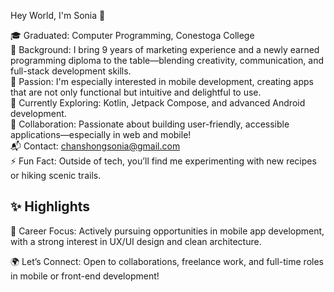 Hey World, I'm Sonia 👋

🎓 Graduated: Computer Programming, Conestoga College<br/>
💼 Background: I bring 9 years of marketing experience and a newly earned programming diploma to the table—blending creativity, communication, and full-stack development skills.<br/>
📱 Passion: I'm especially interested in mobile development, creating apps that are not only functional but intuitive and delightful to use.<br/>
🌱 Currently Exploring: Kotlin, Jetpack Compose, and advanced Android development.<br/>
🤝 Collaboration: Passionate about building user-friendly, accessible applications—especially in web and mobile!<br/>
📬 Contact: chanshongsonia@gmail.com<br/>
⚡ Fun Fact: Outside of tech, you’ll find me experimenting with new recipes or hiking scenic trails.<br/>

## ✨ Highlights
<p>🚀 Career Focus: Actively pursuing opportunities in mobile app development, with a strong interest in UX/UI design and clean architecture.<br/>
<p>🌍 Let’s Connect: Open to collaborations, freelance work, and full-time roles in mobile or front-end development!
